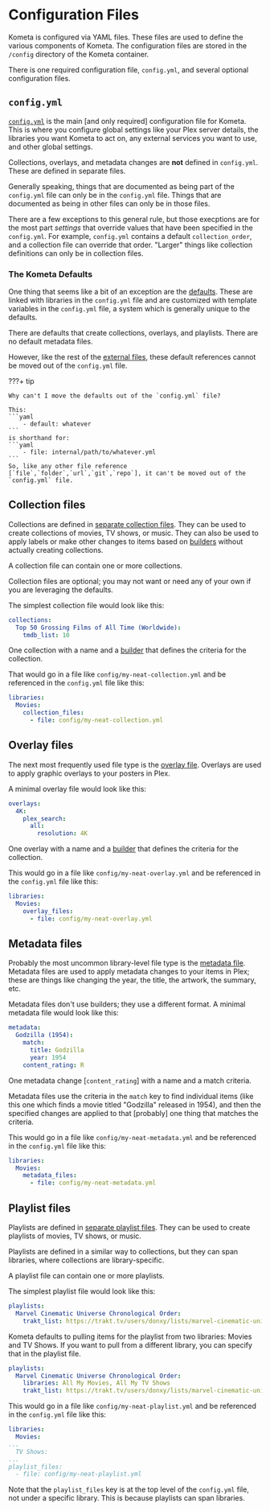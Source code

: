 # Configuration Files

Kometa is configured via YAML files. These files are used to define the various components of Kometa. The configuration files are stored in the `/config` directory of the Kometa container.

There is one required configuration file, `config.yml`, and several optional configuration files. 

## `config.yml`

[`config.yml`](../../config/overview.md) is the main [and only required] configuration file for Kometa.  This is where you configure global settings like your Plex server details, the libraries you want Kometa to act on, any external services you want to use, and other global settings.

Collections, overlays, and metadata changes are **not** defined in `config.yml`. These are defined in separate files.

Generally speaking, things that are documented as being part of the `config.yml` file can only be in the `config.yml` file.  Things that are documented as being in other files can only be in those files.

There are a few exceptions to this general rule, but those execptions are for the most part *settings* that override values that have been specified in the `config.yml`.  For example, `config.yml` contains a default `collection_order`, and a collection file can override that order.  "Larger" things like collection definitions can only be in collection files.

### The Kometa Defaults

One thing that seems like a bit of an exception are the [defaults](../../defaults/guide.md).  These are linked with libraries in the `config.yml` file and are customized with template variables in the `config.yml` file, a system which is generally unique to the defaults.

There are defaults that create collections, overlays, and playlists.  There are no default metadata files.

However, like the rest of the [external files](../../config/file_types.md), these default references cannot be moved out of the `config.yml` file.

???+ tip

    Why can't I move the defaults out of the `config.yml` file?

    This:
    ```yaml
        - default: whatever
    ```
    is shorthand for:
    ```yaml
        - file: internal/path/to/whatever.yml
    ```
    So, like any other file reference [`file`,`folder`,`url`,`git`,`repo`], it can't be moved out of the `config.yml` file.

## Collection files

Collections are defined in [separate collection files](../../files/collections.md).  They can be used to create collections of movies, TV shows, or music.  They can also be used to apply labels or make other changes to items based on [builders](../../files/builders/overview.md) without actually creating collections.

A collection file can contain one or more collections.

Collection files are optional; you may not want or need any of your own if you are leveraging the defaults.

The simplest collection file would look like this:

```yaml
collections: 
  Top 50 Grossing Films of All Time (Worldwide):
    tmdb_list: 10 
```

One collection with a name and a [builder](../../files/builders/overview.md) that defines the criteria for the collection.

That would go in a file like `config/my-neat-collection.yml` and be referenced in the `config.yml` file like this:

```yaml
libraries:
  Movies:
    collection_files:
      - file: config/my-neat-collection.yml
```

## Overlay files

The next most frequently used file type is the [overlay file](../../files/overlays.md).  Overlays are used to apply graphic overlays to your posters in Plex.

A minimal overlay file would look like this:

```yaml
overlays:
  4K:
    plex_search:
      all:
        resolution: 4K
```

One overlay with a name and a [builder](../../files/builders/overview.md) that defines the criteria for the collection.

This would go in a file like `config/my-neat-overlay.yml` and be referenced in the `config.yml` file like this:

```yaml
libraries:
  Movies:
    overlay_files:
      - file: config/my-neat-overlay.yml
```

## Metadata files

Probably the most uncommon library-level file type is the [metadata file](../../files/metadata.md).  Metadata files are used to apply metadata changes to your items in Plex; these are things like changing the year, the title, the artwork, the summary, etc.

Metadata files don't use builders; they use a different format.  A minimal metadata file would look like this:

```yaml
metadata:
  Godzilla (1954):
    match:
      title: Godzilla
      year: 1954
    content_rating: R
```

One metadata change [`content_rating`] with a name and a match criteria.

Metadata files use the criteria in the `match` key to find individual items (like this one which finds a movie titled "Godzilla" released in 1954), and then the specified changes are applied to that [probably] one thing that matches the criteria.

This would go in a file like `config/my-neat-metadata.yml` and be referenced in the `config.yml` file like this:

```yaml
libraries:
  Movies:
    metadata_files:
      - file: config/my-neat-metadata.yml
```

## Playlist files

Playlists are defined in [separate playlist files](../../files/playlists.md).  They can be used to create playlists of movies, TV shows, or music.

Playlists are defined in a similar way to collections, but they can span libraries, where collections are library-specific.

A playlist file can contain one or more playlists.

The simplest playlist file would look like this:

```yaml
playlists: 
  Marvel Cinematic Universe Chronological Order:
    trakt_list: https://trakt.tv/users/donxy/lists/marvel-cinematic-universe
```

Kometa defaults to pulling items for the playlist from two libraries: Movies and TV Shows.  If you want to pull from a different library, you can specify that in the playlist file.

```yaml
playlists: 
  Marvel Cinematic Universe Chronological Order:
    libraries: All My Movies, All My TV Shows  
    trakt_list: https://trakt.tv/users/donxy/lists/marvel-cinematic-universe
```

This would go in a file like `config/my-neat-playlist.yml` and be referenced in the `config.yml` file like this:

```yaml
libraries:
  Movies:
...
  TV Shows:
...
playlist_files:
  - file: config/my-neat-playlist.yml
```

Note that the `playlist_files` key is at the top level of the `config.yml` file, not under a specific library.  This is because playlists can span libraries.

